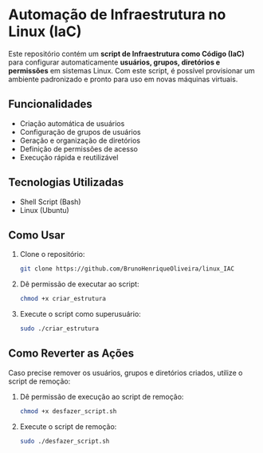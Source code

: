 # Automação de Infraestrutura no Linux (IaC)

Este repositório contém um **script de Infraestrutura como Código (IaC)** para configurar automaticamente **usuários, grupos, diretórios e permissões** em sistemas Linux. Com este script, é possível provisionar um ambiente padronizado e pronto para uso em novas máquinas virtuais.

## Funcionalidades

- Criação automática de usuários
- Configuração de grupos de usuários
- Geração e organização de diretórios
- Definição de permissões de acesso
- Execução rápida e reutilizável


## Tecnologias Utilizadas

- Shell Script (Bash)
- Linux (Ubuntu)

## Como Usar

1. Clone o repositório:
   ```bash
   git clone https://github.com/BrunoHenriqueOliveira/linux_IAC

2. Dê permissão de executar ao script:
   ```bash
   chmod +x criar_estrutura

3. Execute o script como superusuário:
   ```bash
   sudo ./criar_estrutura

## Como Reverter as Ações

Caso precise remover os usuários, grupos e diretórios criados, utilize o script de remoção:

1. Dê permissão de execução ao script de remoção:
   ```bash
   chmod +x desfazer_script.sh

2. Execute o script de remoção:
   ```bash
   sudo ./desfazer_script.sh
